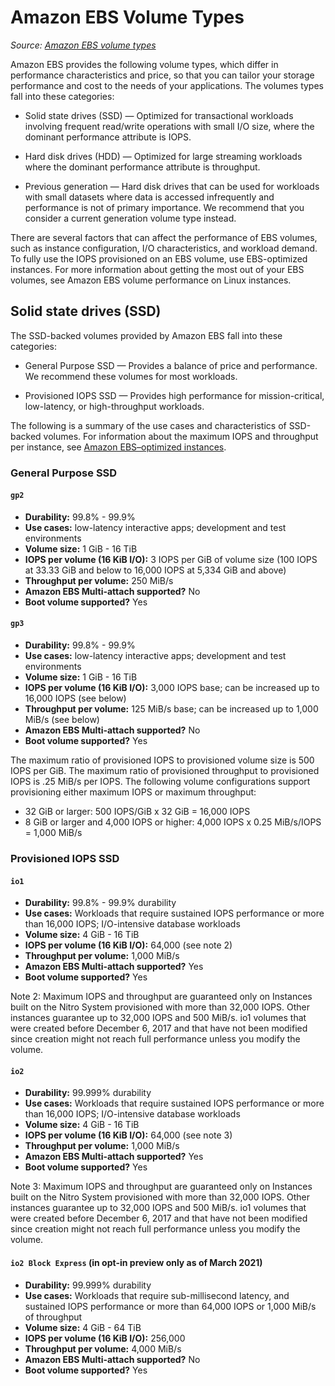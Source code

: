 # Amazon EBS Volume Types

*Source: [Amazon EBS volume types](https://docs.aws.amazon.com/AWSEC2/latest/UserGuide/ebs-volume-types.html)*

Amazon EBS provides the following volume types, which differ in performance characteristics and price, so that you can tailor your storage performance and cost to the needs of your applications. The volumes types fall into these categories:

* Solid state drives (SSD) — Optimized for transactional workloads involving frequent read/write operations with small I/O size, where the dominant performance attribute is IOPS.

* Hard disk drives (HDD) — Optimized for large streaming workloads where the dominant performance attribute is throughput.

* Previous generation — Hard disk drives that can be used for workloads with small datasets where data is accessed infrequently and performance is not of primary importance. We recommend that you consider a current generation volume type instead.

There are several factors that can affect the performance of EBS volumes, such as instance configuration, I/O characteristics, and workload demand. To fully use the IOPS provisioned on an EBS volume, use EBS-optimized instances. For more information about getting the most out of your EBS volumes, see Amazon EBS volume performance on Linux instances.

## Solid state drives (SSD)

The SSD-backed volumes provided by Amazon EBS fall into these categories:

* General Purpose SSD — Provides a balance of price and performance. We recommend these volumes for most workloads.

* Provisioned IOPS SSD — Provides high performance for mission-critical, low-latency, or high-throughput workloads.

The following is a summary of the use cases and characteristics of SSD-backed volumes. For information about the maximum IOPS and throughput per instance, see [Amazon EBS–optimized instances](https://docs.aws.amazon.com/AWSEC2/latest/UserGuide/ebs-optimized.html).

### General Purpose SSD

#### `gp2`

* **Durability:** 99.8% - 99.9%
* **Use cases:** low-latency interactive apps; development and test environments
* **Volume size:** 1 GiB - 16 TiB
* **IOPS per volume (16 KiB I/O):** 3 IOPS per GiB of volume size (100 IOPS at 33.33 GiB and below to 16,000 IOPS at 5,334 GiB and above)
* **Throughput per volume:** 250 MiB/s
* **Amazon EBS Multi-attach supported?** No
* **Boot volume supported?** Yes

#### `gp3`

* **Durability:** 99.8% - 99.9%
* **Use cases:** low-latency interactive apps; development and test environments
* **Volume size:** 1 GiB - 16 TiB
* **IOPS per volume (16 KiB I/O):** 3,000 IOPS base; can be increased up to 16,000 IOPS (see below)
* **Throughput per volume:** 125 MiB/s base; can be increased up to 1,000 MiB/s (see below)
* **Amazon EBS Multi-attach supported?** No
* **Boot volume supported?** Yes

The maximum ratio of provisioned IOPS to provisioned volume size is 500 IOPS per GiB. The maximum ratio of provisioned throughput to provisioned IOPS is .25 MiB/s per IOPS. The following volume configurations support provisioning either maximum IOPS or maximum throughput:

* 32 GiB or larger: 500 IOPS/GiB x 32 GiB = 16,000 IOPS
* 8 GiB or larger and 4,000 IOPS or higher: 4,000 IOPS x 0.25 MiB/s/IOPS = 1,000 MiB/s


### Provisioned IOPS SSD

#### `io1`

* **Durability:** 99.8% - 99.9% durability
* **Use cases:** Workloads that require sustained IOPS performance or more than 16,000 IOPS; I/O-intensive database workloads
* **Volume size:** 4 GiB - 16 TiB
* **IOPS per volume (16 KiB I/O):** 64,000 (see note 2)
* **Throughput per volume:** 1,000 MiB/s
* **Amazon EBS Multi-attach supported?** Yes
* **Boot volume supported?** Yes

Note 2: Maximum IOPS and throughput are guaranteed only on Instances built on the Nitro System provisioned with more than 32,000 IOPS. Other instances guarantee up to 32,000 IOPS and 500 MiB/s. io1 volumes that were created before December 6, 2017 and that have not been modified since creation might not reach full performance unless you modify the volume.

#### `io2`

* **Durability:** 99.999% durability
* **Use cases:** Workloads that require sustained IOPS performance or more than 16,000 IOPS; I/O-intensive database workloads
* **Volume size:** 4 GiB - 16 TiB
* **IOPS per volume (16 KiB I/O):** 64,000 (see note 3)
* **Throughput per volume:** 1,000 MiB/s
* **Amazon EBS Multi-attach supported?** Yes
* **Boot volume supported?** Yes

Note 3: Maximum IOPS and throughput are guaranteed only on Instances built on the Nitro System provisioned with more than 32,000 IOPS. Other instances guarantee up to 32,000 IOPS and 500 MiB/s. io1 volumes that were created before December 6, 2017 and that have not been modified since creation might not reach full performance unless you modify the volume.

#### `io2 Block Express` (in opt-in preview only as of March 2021)

* **Durability:** 99.999% durability
* **Use cases:** Workloads that require sub-millisecond latency, and sustained IOPS performance or more than 64,000 IOPS or 1,000 MiB/s of throughput
* **Volume size:** 4 GiB - 64 TiB
* **IOPS per volume (16 KiB I/O):** 256,000
* **Throughput per volume:** 4,000 MiB/s
* **Amazon EBS Multi-attach supported?** No
* **Boot volume supported?** Yes
